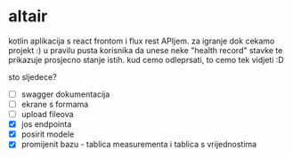 # altair

kotlin aplikacija s react frontom i flux rest APIjem. za igranje dok cekamo projekt :) 
u pravilu pusta korisnika da unese neke "health record" stavke te prikazuje prosjecno stanje istih.
kud cemo odleprsati, to cemo tek vidjeti :D

sto sljedece?

- [ ] swagger dokumentacija
- [ ] ekrane s formama
- [ ] upload fileova
- [x] jos endpointa
- [x] posirit modele
- [x] promijenit bazu - tablica measurementa i tablica s vrijednostima

